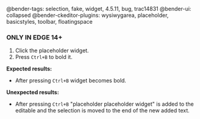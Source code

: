 @bender-tags: selection, fake, widget, 4.5.11, bug, trac14831
@bender-ui: collapsed
@bender-ckeditor-plugins: wysiwygarea, placeholder, basicstyles, toolbar, floatingspace

### ONLY IN EDGE 14+

1. Click the placeholder widget.
2. Press `Ctrl+B` to bold it.

**Expected results:**

* After pressing `Ctrl+B` widget becomes bold.

**Unexpected results:**

* After pressing `Ctrl+B` "placeholder placeholder widget" is added to the editable and the selection is moved to the
  end of the new added text.
